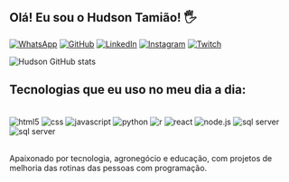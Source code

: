 ## Olá! Eu sou o Hudson Tamião! 🖐️


[![WhatsApp](https://img.shields.io/badge/WhatsApp-25D366?style=for-the-badge&logo=whatsapp&logoColor=white)](http://www.linkedin.com/in/hudsontamiaoagroperfil)
[![GitHub](https://img.shields.io/badge/GitHub-100000?style=for-the-badge&logo=github&logoColor=white)](http://www.linkedin.com/in/hudsontamiaoagroperfil)
[![LinkedIn](https://img.shields.io/badge/LinkedIn-0077B5?style=for-the-badge&logo=linkedin&logoColor=white)](http://www.linkedin.com/in/hudsontamiaoagroperfil)
[![Instagram](https://img.shields.io/badge/Instagram-E4405F?style=for-the-badge&logo=instagram&logoColor=white)](https://instagram.com/hudsontamiao.agro?igshid=YmMyMTA2M2Y=)
[![Twitch](https://img.shields.io/badge/Twitch-9146FF?style=for-the-badge&logo=twitch&logoColor=white)](https://www.twitch.tv/tamiao31)

![Hudson GitHub stats](https://github-readme-stats.vercel.app/api?username=HudsonTamiao&show_icons=true&theme=dracula)

## Tecnologias que eu uso no meu dia a dia:

<div style="display: inline_block"><br/>
<img align="center"alt="html5" src="https://img.shields.io/badge/HTML5-E34F26?style=for-the-badge&logo=html5&logoColor=white" />
<img align="center"alt="css" src="https://img.shields.io/badge/CSS-239120?&style=for-the-badge&logo=css3&logoColor=white" />
<img align="center"alt="javascript" src="https://img.shields.io/badge/JavaScript-F7DF1E?style=for-the-badge&logo=javascript&logoColor=black" />
<img align="center"alt="python" src="https://img.shields.io/badge/Python-14354C?style=for-the-badge&logo=python&logoColor=white" />
<img align="center"alt="r" src="https://img.shields.io/badge/R-276DC3?style=for-the-badge&logo=r&logoColor=white" />
<img align="center"alt="react" src="https://img.shields.io/badge/React-20232A?style=for-the-badge&logo=react&logoColor=61DAFB" />
<img align="center"alt="node.js" src="https://img.shields.io/badge/Node.js-43853D?style=for-the-badge&logo=node.js&logoColor=white" />
<img align="center"alt="sql server" src="https://img.shields.io/badge/Microsoft_SQL_Server-CC2927?style=for-the-badge&logo=microsoft-sql-server&logoColor=white" />
<img align="center"alt="sql server" src="https://img.shields.io/badge/Microsoft_Office-D83B01?style=for-the-badge&logo=microsoft-office&logoColor=white" />
</div><br/>

Apaixonado por tecnologia, agronegócio e educação, com projetos de melhoria das rotinas das pessoas com programação.
